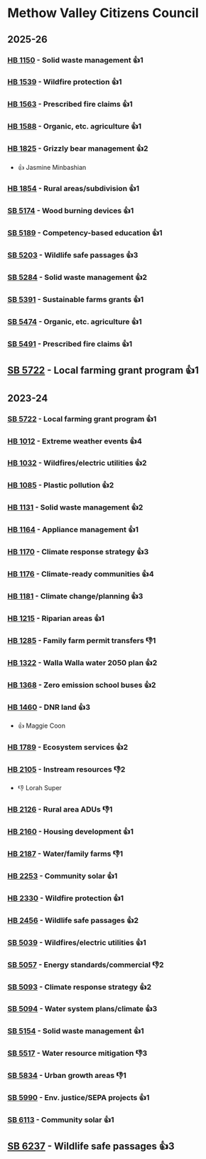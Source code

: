 # Methow Valley Citizens Council
## 2025-26

### [HB 1150](/bill/2025-26/hb/1150/) - Solid waste management 👍1  

### [HB 1539](/bill/2025-26/hb/1539/) - Wildfire protection 👍1  

### [HB 1563](/bill/2025-26/hb/1563/) - Prescribed fire claims 👍1  

### [HB 1588](/bill/2025-26/hb/1588/) - Organic, etc. agriculture 👍1  

### [HB 1825](/bill/2025-26/hb/1825/) - Grizzly bear management 👍2  
* 👍 Jasmine Minbashian

### [HB 1854](/bill/2025-26/hb/1854/) - Rural areas/subdivision 👍1  

### [SB 5174](/bill/2025-26/sb/5174/) - Wood burning devices 👍1  

### [SB 5189](/bill/2025-26/sb/5189/) - Competency-based education 👍1  

### [SB 5203](/bill/2025-26/sb/5203/) - Wildlife safe passages 👍3  

### [SB 5284](/bill/2025-26/sb/5284/) - Solid waste management 👍2  

### [SB 5391](/bill/2025-26/sb/5391/) - Sustainable farms grants 👍1  

### [SB 5474](/bill/2025-26/sb/5474/) - Organic, etc. agriculture 👍1  

### [SB 5491](/bill/2025-26/sb/5491/) - Prescribed fire claims 👍1  

## [SB 5722](/bill/2025-26/sb/5722/) - Local farming grant program 👍1  

## 2023-24

### [SB 5722](/bill/2023-24/sb/5722/) - Local farming grant program 👍1  

### [HB 1012](/bill/2023-24/hb/1012/) - Extreme weather events 👍4  

### [HB 1032](/bill/2023-24/hb/1032/) - Wildfires/electric utilities 👍2  

### [HB 1085](/bill/2023-24/hb/1085/) - Plastic pollution 👍2  

### [HB 1131](/bill/2023-24/hb/1131/) - Solid waste management 👍2  

### [HB 1164](/bill/2023-24/hb/1164/) - Appliance management 👍1  

### [HB 1170](/bill/2023-24/hb/1170/) - Climate response strategy 👍3  

### [HB 1176](/bill/2023-24/hb/1176/) - Climate-ready communities 👍4  

### [HB 1181](/bill/2023-24/hb/1181/) - Climate change/planning 👍3  

### [HB 1215](/bill/2023-24/hb/1215/) - Riparian areas 👍1  

### [HB 1285](/bill/2023-24/hb/1285/) - Family farm permit transfers  👎1 

### [HB 1322](/bill/2023-24/hb/1322/) - Walla Walla water 2050 plan 👍2  

### [HB 1368](/bill/2023-24/hb/1368/) - Zero emission school buses 👍2  

### [HB 1460](/bill/2023-24/hb/1460/) - DNR land 👍3  
* 👍 Maggie Coon

### [HB 1789](/bill/2023-24/hb/1789/) - Ecosystem services 👍2  

### [HB 2105](/bill/2023-24/hb/2105/) - Instream resources  👎2 
* 👎 Lorah Super

### [HB 2126](/bill/2023-24/hb/2126/) - Rural area ADUs  👎1 

### [HB 2160](/bill/2023-24/hb/2160/) - Housing development 👍1  

### [HB 2187](/bill/2023-24/hb/2187/) - Water/family farms  👎1 

### [HB 2253](/bill/2023-24/hb/2253/) - Community solar 👍1  

### [HB 2330](/bill/2023-24/hb/2330/) - Wildfire protection 👍1  

### [HB 2456](/bill/2023-24/hb/2456/) - Wildlife safe passages 👍2  

### [SB 5039](/bill/2023-24/sb/5039/) - Wildfires/electric utilities 👍1  

### [SB 5057](/bill/2023-24/sb/5057/) - Energy standards/commercial  👎2 

### [SB 5093](/bill/2023-24/sb/5093/) - Climate response strategy 👍2  

### [SB 5094](/bill/2023-24/sb/5094/) - Water system plans/climate 👍3  

### [SB 5154](/bill/2023-24/sb/5154/) - Solid waste management 👍1  

### [SB 5517](/bill/2023-24/sb/5517/) - Water resource mitigation  👎3 

### [SB 5834](/bill/2023-24/sb/5834/) - Urban growth areas  👎1 

### [SB 5990](/bill/2023-24/sb/5990/) - Env. justice/SEPA projects 👍1  

### [SB 6113](/bill/2023-24/sb/6113/) - Community solar 👍1  

## [SB 6237](/bill/2023-24/sb/6237/) - Wildlife safe passages 👍3  
